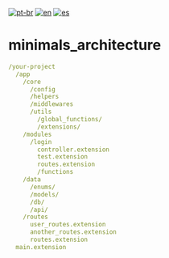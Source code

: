 [![pt-br](https://img.shields.io/badge/language-pt--br-green.svg)](https://github.com/kauemurakami/minimals_architecture/blob/main/README.pt-br.md)
[![en](https://img.shields.io/badge/language-en-orange.svg)](https://github.com/kauemurakami/minimals_architecture/blob/main/README.md)
[![es](https://img.shields.io/badge/language-en-orange.svg)](https://github.com/kauemurakami/minimals_architecture/blob/main/README.md)

# minimals_architecture
```yaml
/your-project
  /app
    /core
      /config
      /helpers
      /middlewares
      /utils
        /global_functions/
        /extensions/
    /modules
      /login
        controller.extension
        test.extension
        routes.extension
        /functions
    /data
      /enums/
      /models/
      /db/
      /api/
    /routes
      user_routes.extension
      another_routes.extension
      routes.extension
  main.extension
```
